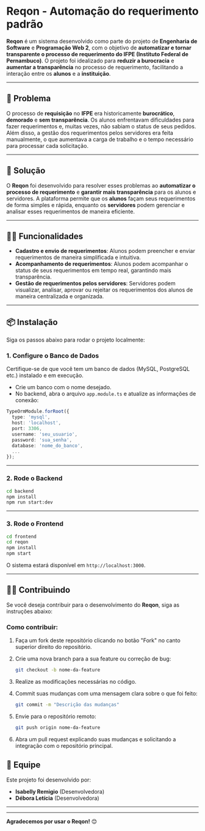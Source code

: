 # Reqon - Automação do requerimento padrão

**Reqon** é um sistema desenvolvido como parte do projeto de **Engenharia de Software** e **Programação Web 2**, com o objetivo de **automatizar e tornar transparente o processo de requerimento do IFPE (Instituto Federal de Pernambuco)**. O projeto foi idealizado para **reduzir a burocracia** e **aumentar a transparência** no processo de requerimento, facilitando a interação entre os **alunos** e a **instituição**.

---

## 🎯 Problema

O processo de **requisição** no **IFPE** era historicamente **burocrático**, **demorado** e **sem transparência**. Os alunos enfrentavam dificuldades para fazer requerimentos e, muitas vezes, não sabiam o status de seus pedidos. Além disso, a gestão dos requerimentos pelos servidores era feita manualmente, o que aumentava a carga de trabalho e o tempo necessário para processar cada solicitação.

---

## 🚀 Solução

O **Reqon** foi desenvolvido para resolver esses problemas ao **automatizar o processo de requerimento** e **garantir mais transparência** para os alunos e servidores. A plataforma permite que os **alunos** façam seus requerimentos de forma simples e rápida, enquanto os **servidores** podem gerenciar e analisar esses requerimentos de maneira eficiente.

---

## 🧑‍💻 Funcionalidades

- **Cadastro e envio de requerimentos**: Alunos podem preencher e enviar requerimentos de maneira simplificada e intuitiva.
- **Acompanhamento de requerimentos**: Alunos podem acompanhar o status de seus requerimentos em tempo real, garantindo mais transparência.
- **Gestão de requerimentos pelos servidores**: Servidores podem visualizar, analisar, aprovar ou rejeitar os requerimentos dos alunos de maneira centralizada e organizada.

---

## 📦 Instalação

Siga os passos abaixo para rodar o projeto localmente:

### 1. Configure o Banco de Dados

Certifique-se de que você tem um banco de dados (MySQL, PostgreSQL etc.) instalado e em execução.

- Crie um banco com o nome desejado.
- No backend, abra o arquivo `app.module.ts` e atualize as informações de conexão:

```ts
TypeOrmModule.forRoot({
  type: 'mysql',
  host: 'localhost',
  port: 3306,
  username: 'seu_usuario',
  password: 'sua_senha',
  database: 'nome_do_banco',
  ...
});
```

---

### 2. Rode o Backend

```bash
cd backend
npm install
npm run start:dev
```

---

### 3. Rode o Frontend

```bash
cd frontend
cd reqon
npm install
npm start
```

O sistema estará disponível em `http://localhost:3000`.

---

## 🧑‍💻 Contribuindo

Se você deseja contribuir para o desenvolvimento do **Reqon**, siga as instruções abaixo:

### Como contribuir:

1. Faça um fork deste repositório clicando no botão "Fork" no canto superior direito do repositório.

2. Crie uma nova branch para a sua feature ou correção de bug:

   ```bash
   git checkout -b nome-da-feature
   ```

3. Realize as modificações necessárias no código.

4. Commit suas mudanças com uma mensagem clara sobre o que foi feito:

   ```bash
   git commit -m "Descrição das mudanças"
   ```

5. Envie para o repositório remoto:

   ```bash
   git push origin nome-da-feature
   ```

6. Abra um pull request explicando suas mudanças e solicitando a integração com o repositório principal.



## 👥 Equipe

Este projeto foi desenvolvido por:

* **Isabelly Remigio** (Desenvolvedora)
* **Débora Letícia** (Desenvolvedora)


---
---



**Agradecemos por usar o Reqon!** 😊
